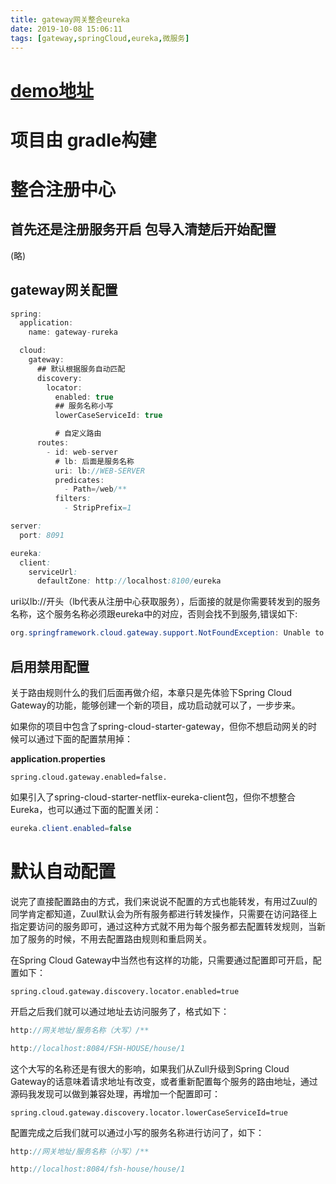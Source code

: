 ```yaml
---
title: gateway网关整合eureka
date: 2019-10-08 15:06:11
tags: [gateway,springCloud,eureka,微服务]
---
```


# [demo地址](https://github.com/AsummerCat/gateway-demo)

# 项目由 gradle构建



# 整合注册中心

## 首先还是注册服务开启 包导入清楚后开始配置

(略)

<!--more-->

## gateway网关配置

```java
spring:
  application:
    name: gateway-rureka

  cloud:
    gateway:
      ## 默认根据服务自动匹配
      discovery:
        locator:
          enabled: true
          ## 服务名称小写
          lowerCaseServiceId: true

          # 自定义路由
      routes:
        - id: web-server
          # lb: 后面是服务名称
          uri: lb://WEB-SERVER
          predicates:
            - Path=/web/**
          filters:
            - StripPrefix=1

server:
  port: 8091

eureka:
  client:
    serviceUrl:
      defaultZone: http://localhost:8100/eureka

```

uri以lb://开头（lb代表从注册中心获取服务），后面接的就是你需要转发到的服务名称，这个服务名称必须跟eureka中的对应，否则会找不到服务,错误如下:

```java
org.springframework.cloud.gateway.support.NotFoundException: Unable to find instance for fsh-house1
```



##  启用禁用配置

关于路由规则什么的我们后面再做介绍，本章只是先体验下Spring Cloud Gateway的功能，能够创建一个新的项目，成功启动就可以了，一步步来。

如果你的项目中包含了spring-cloud-starter-gateway，但你不想启动网关的时候可以通过下面的配置禁用掉：

**application.properties**

```
spring.cloud.gateway.enabled=false.
```

如果引入了spring-cloud-starter-netflix-eureka-client包，但你不想整合Eureka，也可以通过下面的配置关闭：

```java
eureka.client.enabled=false
```

# 默认自动配置

说完了直接配置路由的方式，我们来说说不配置的方式也能转发，有用过Zuul的同学肯定都知道，Zuul默认会为所有服务都进行转发操作，只需要在访问路径上指定要访问的服务即可，通过这种方式就不用为每个服务都去配置转发规则，当新加了服务的时候，不用去配置路由规则和重启网关。

在Spring Cloud Gateway中当然也有这样的功能，只需要通过配置即可开启，配置如下：

```
spring.cloud.gateway.discovery.locator.enabled=true
```

开启之后我们就可以通过地址去访问服务了，格式如下：

```java
http://网关地址/服务名称（大写）/**

http://localhost:8084/FSH-HOUSE/house/1
```

这个大写的名称还是有很大的影响，如果我们从Zull升级到Spring Cloud Gateway的话意味着请求地址有改变，或者重新配置每个服务的路由地址，通过源码我发现可以做到兼容处理，再增加一个配置即可：

```
spring.cloud.gateway.discovery.locator.lowerCaseServiceId=true
```

配置完成之后我们就可以通过小写的服务名称进行访问了，如下：

```java
http://网关地址/服务名称（小写）/**

http://localhost:8084/fsh-house/house/1
```

